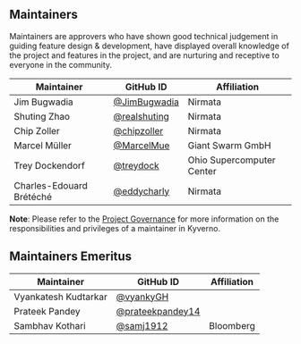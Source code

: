 ## Maintainers

Maintainers are approvers who have shown good technical judgement in guiding feature design & development, have displayed overall knowledge of the project and features in the project, and are nurturing and receptive to everyone in the community.

| Maintainer               | GitHub ID                                              | Affiliation               |
|--------------------------|--------------------------------------------------------|---------------------------|
| Jim Bugwadia             | [@JimBugwadia](https://github.com/JimBugwadia)         | Nirmata                   |
| Shuting Zhao             | [@realshuting](https://github.com/realshuting)         | Nirmata                   |
| Chip Zoller              | [@chipzoller](https://github.com/chipzoller)           | Nirmata                   |
| Marcel Müller            | [@MarcelMue](https://github.com/MarcelMue)             | Giant Swarm GmbH          |
| Trey Dockendorf          | [@treydock](https://github.com/treydock)               | Ohio Supercomputer Center |
| Charles-Edouard Brétéché | [@eddycharly](https://github.com/eddycharly)           | Nirmata                   |


**Note**: Please refer to the [Project Governance](https://kyverno.io/community/#project-governance) for more information on the responsibilities and privileges of a maintainer in Kyverno.

## Maintainers Emeritus

| Maintainer               | GitHub ID                                              | Affiliation               |
|--------------------------|--------------------------------------------------------|---------------------------|
| Vyankatesh Kudtarkar     | [@vyankyGH](https://github.com/vyankyGH)               |                           |
| Prateek Pandey           | [@prateekpandey14](https://github.com/prateekpandey14) |                           |
| Sambhav Kothari          | [@samj1912](https://github.com/samj1912)               | Bloomberg                 |
